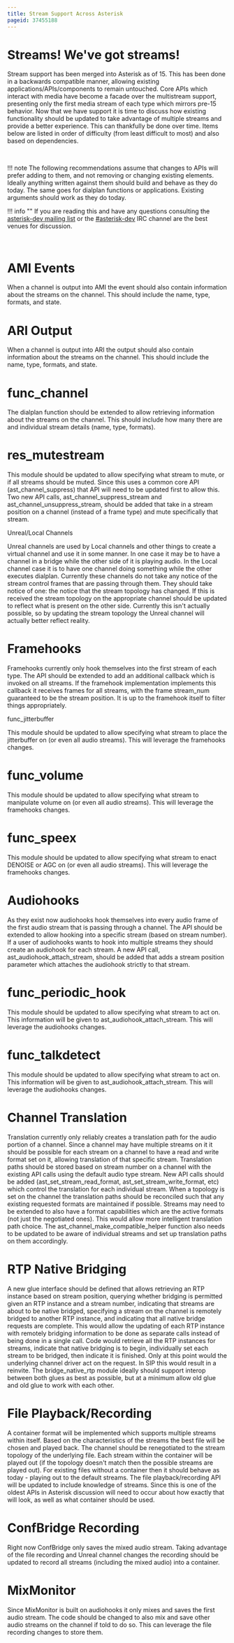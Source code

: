 ```yaml
---
title: Stream Support Across Asterisk
pageid: 37455188
---
```


Streams! We've got streams!
===========================

Stream support has been merged into Asterisk as of 15. This has been done in a backwards compatible manner, allowing existing applications/APIs/components to remain untouched. Core APIs which interact with media have become a facade over the multistream support, presenting only the first media stream of each type which mirrors pre-15 behavior. Now that we have support it is time to discuss how existing functionality should be updated to take advantage of multiple streams and provide a better experience. This can thankfully be done over time. Items below are listed in order of difficulty (from least difficult to most) and also based on dependencies.

 




!!! note 
    The following recommendations assume that changes to APIs will prefer adding to them, and not removing or changing existing elements. Ideally anything written against them should build and behave as they do today. The same goes for dialplan functions or applications. Existing arguments should work as they do today.

      
[//]: # (end-note)





!!! info ""
    If you are reading this and have any questions consulting the [asterisk-dev mailing list](http://lists.digium.com/mailman/listinfo/asterisk-dev) or the [#asterisk-dev](/Asterisk-Community/IRC) IRC channel are the best venues for discussion.

      
[//]: # (end-info)



 

AMI Events
==========

When a channel is output into AMI the event should also contain information about the streams on the channel. This should include the name, type, formats, and state.

ARI Output
==========

When a channel is output into ARI the output should also contain information about the streams on the channel. This should include the name, type, formats, and state.

func_channel
=============

The dialplan function should be extended to allow retrieving information about the streams on the channel. This should include how many there are and individual stream details (name, type, formats).

res_mutestream
===============

This module should be updated to allow specifying what stream to mute, or if all streams should be muted. Since this uses a common core API (ast_channel_suppress) that API will need to be updated first to allow this. Two new API calls, ast_channel_suppress_stream and ast_channel_unsuppress_stream, should be added that take in a stream position on a channel (instead of a frame type) and mute specifically that stream.

Unreal/Local Channels

Unreal channels are used by Local channels and other things to create a virtual channel and use it in some manner. In one case it may be to have a channel in a bridge while the other side of it is playing audio. In the Local channel case it is to have one channel doing something while the other executes dialplan. Currently these channels do not take any notice of the stream control frames that are passing through them. They should take notice of one: the notice that the stream topology has changed. If this is received the stream topology on the appropriate channel should be updated to reflect what is present on the other side. Currently this isn't actually possible, so by updating the stream topology the Unreal channel will actually better reflect reality.

Framehooks
==========

Framehooks currently only hook themselves into the first stream of each type. The API should be extended to add an additional callback which is invoked on all streams. If the framehook implementation implements this callback it receives frames for all streams, with the frame stream_num guaranteed to be the stream position. It is up to the framehook itself to filter things appropriately.

func_jitterbuffer

This module should be updated to allow specifying what stream to place the jitterbuffer on (or even all audio streams). This will leverage the framehooks changes.

func_volume
============

This module should be updated to allow specifying what stream to manipulate volume on (or even all audio streams). This will leverage the framehooks changes.

func_speex
===========

This module should be updated to allow specifying what stream to enact DENOISE or AGC on (or even all audio streams). This will leverage the framehooks changes.

Audiohooks
==========

As they exist now audiohooks hook themselves into every audio frame of the first audio stream that is passing through a channel. The API should be extended to allow hooking into a specific stream (based on stream number). If a user of audiohooks wants to hook into multiple streams they should create an audiohook for each stream. A new API call, ast_audiohook_attach_stream, should be added that adds a stream position parameter which attaches the audiohook strictly to that stream.

func_periodic_hook
====================

This module should be updated to allow specifying what stream to act on. This information will be given to ast_audiohook_attach_stream. This will leverage the audiohooks changes.

func_talkdetect
================

This module should be updated to allow specifying what stream to act on. This information will be given to ast_audiohook_attach_stream. This will leverage the audiohooks changes.

Channel Translation
===================

Translation currently only reliably creates a translation path for the audio portion of a channel. Since a channel may have multiple streams on it it should be possible for each stream on a channel to have a read and write format set on it, allowing translation of that specific stream. Translation paths should be stored based on stream number on a channel with the existing API calls using the default audio type stream. New API calls should be added (ast_set_stream_read_format, ast_set_stream_write_format, etc) which control the translation for each individual stream. When a topology is set on the channel the translation paths should be reconciled such that any existing requested formats are maintained if possible. Streams may need to be extended to also have a format capabilities which are the active formats (not just the negotiated ones). This would allow more intelligent translation path choice. The ast_channel_make_compatible_helper function also needs to be updated to be aware of individual streams and set up translation paths on them accordingly.

RTP Native Bridging
===================

A new glue interface should be defined that allows retrieving an RTP instance based on stream position, querying whether bridging is permitted given an RTP instance and a stream number, indicating that streams are about to be native bridged, specifying a stream on the channel is remotely bridged to another RTP instance, and indicating that all native bridge requests are complete. This would allow the updating of each RTP instance with remotely bridging information to be done as separate calls instead of being done in a single call. Code would retrieve all the RTP instances for streams, indicate that native bridging is to begin, individually set each stream to be bridged, then indicate it is finished. Only at this point would the underlying channel driver act on the request. In SIP this would result in a reinvite. The bridge_native_rtp module ideally should support interop between both glues as best as possible, but at a minimum allow old glue and old glue to work with each other.

File Playback/Recording
=======================

A container format will be implemented which supports multiple streams within itself. Based on the characteristics of the streams the best file will be chosen and played back. The channel should be renegotiated to the stream topology of the underlying file. Each stream within the container will be played out (if the topology doesn't match then the possible streams are played out). For existing files without a container then it should behave as today - playing out to the default streams. The file playback/recording API will be updated to include knowledge of streams. Since this is one of the oldest APIs in Asterisk discussion will need to occur about how exactly that will look, as well as what container should be used.

ConfBridge Recording
====================

Right now ConfBridge only saves the mixed audio stream. Taking advantage of the file recording and Unreal channel changes the recording should be updated to record all streams (including the mixed audio) into a container.

MixMonitor
==========

Since MixMonitor is built on audiohooks it only mixes and saves the first audio stream. The code should be changed to also mix and save other audio streams on the channel if told to do so. This can leverage the file recording changes to store them.

